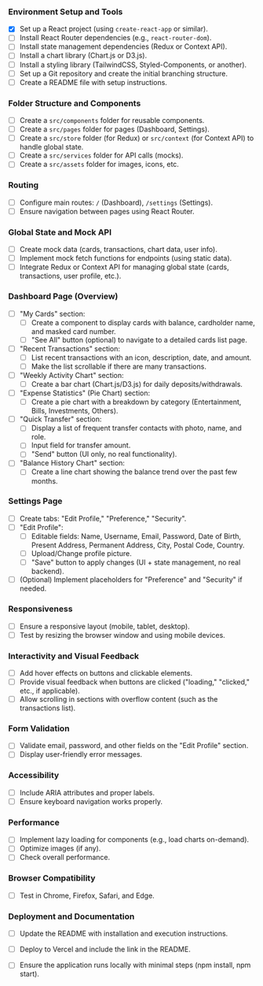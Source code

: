 ### Environment Setup and Tools
- [x] Set up a React project (using `create-react-app` or similar).
- [ ] Install React Router dependencies (e.g., `react-router-dom`).
- [ ] Install state management dependencies (Redux or Context API).
- [ ] Install a chart library (Chart.js or D3.js).
- [ ] Install a styling library (TailwindCSS, Styled-Components, or another).
- [ ] Set up a Git repository and create the initial branching structure.
- [ ] Create a README file with setup instructions.

### Folder Structure and Components
- [ ] Create a `src/components` folder for reusable components.
- [ ] Create a `src/pages` folder for pages (Dashboard, Settings).
- [ ] Create a `src/store` folder (for Redux) or `src/context` (for Context API) to handle global state.
- [ ] Create a `src/services` folder for API calls (mocks).
- [ ] Create a `src/assets` folder for images, icons, etc.

### Routing
- [ ] Configure main routes: `/` (Dashboard), `/settings` (Settings).
- [ ] Ensure navigation between pages using React Router.

### Global State and Mock API
- [ ] Create mock data (cards, transactions, chart data, user info).
- [ ] Implement mock fetch functions for endpoints (using static data).
- [ ] Integrate Redux or Context API for managing global state (cards, transactions, user profile, etc.).

### Dashboard Page (Overview)
- [ ] "My Cards" section:
  - [ ] Create a component to display cards with balance, cardholder name, and masked card number.
  - [ ] "See All" button (optional) to navigate to a detailed cards list page.
- [ ] "Recent Transactions" section:
  - [ ] List recent transactions with an icon, description, date, and amount.
  - [ ] Make the list scrollable if there are many transactions.
- [ ] "Weekly Activity Chart" section:
  - [ ] Create a bar chart (Chart.js/D3.js) for daily deposits/withdrawals.
- [ ] "Expense Statistics" (Pie Chart) section:
  - [ ] Create a pie chart with a breakdown by category (Entertainment, Bills, Investments, Others).
- [ ] "Quick Transfer" section:
  - [ ] Display a list of frequent transfer contacts with photo, name, and role.
  - [ ] Input field for transfer amount.
  - [ ] "Send" button (UI only, no real functionality).
- [ ] "Balance History Chart" section:
  - [ ] Create a line chart showing the balance trend over the past few months.

### Settings Page
- [ ] Create tabs: "Edit Profile," "Preference," "Security".
- [ ] "Edit Profile":
  - [ ] Editable fields: Name, Username, Email, Password, Date of Birth, Present Address, Permanent Address, City, Postal Code, Country.
  - [ ] Upload/Change profile picture.
  - [ ] "Save" button to apply changes (UI + state management, no real backend).
- [ ] (Optional) Implement placeholders for "Preference" and "Security" if needed.

### Responsiveness
- [ ] Ensure a responsive layout (mobile, tablet, desktop).
- [ ] Test by resizing the browser window and using mobile devices.

### Interactivity and Visual Feedback
- [ ] Add hover effects on buttons and clickable elements.
- [ ] Provide visual feedback when buttons are clicked ("loading," "clicked," etc., if applicable).
- [ ] Allow scrolling in sections with overflow content (such as the transactions list).

### Form Validation
- [ ] Validate email, password, and other fields on the "Edit Profile" section.
- [ ] Display user-friendly error messages.

### Accessibility
- [ ] Include ARIA attributes and proper labels.
- [ ] Ensure keyboard navigation works properly.

### Performance
- [ ] Implement lazy loading for components (e.g., load charts on-demand).
- [ ] Optimize images (if any).
- [ ] Check overall performance.

### Browser Compatibility
- [ ] Test in Chrome, Firefox, Safari, and Edge.

### Deployment and Documentation
- [ ] Update the README with installation and execution instructions.
- [ ] Deploy to Vercel and include the link in the README.
- [ ] Ensure the application runs locally with minimal steps (npm install, npm start).

